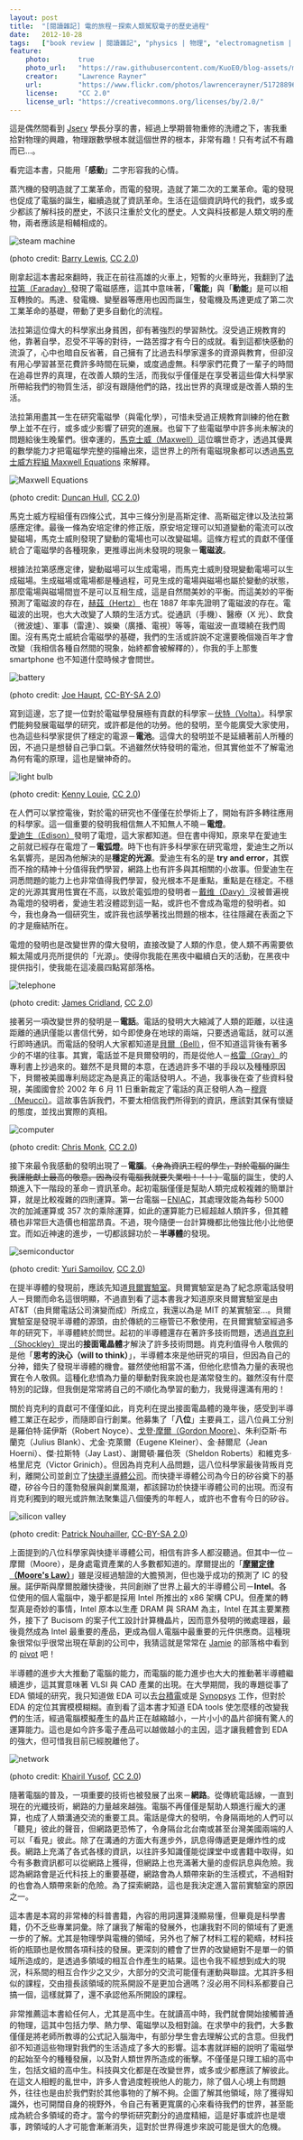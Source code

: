 ```yaml
---
layout: post
title:  "[閱讀雜記] 電的旅程－探索人類駕馭電子的歷史過程"
date:   2012-10-28
tags:   ["book review | 閱讀雜記", "physics | 物理", "electromagnetism | 電磁學", "technology | 科技"]
feature:
    photo:       true
    photo_url:   "https://raw.githubusercontent.com/KuoE0/blog-assets/master/feature-photos/2012-10-28-book-review-journey-of-electricity.jpg"
    creator:     "Lawrence Rayner"
    url:         "https://www.flickr.com/photos/lawrencerayner/5172889642"
    license:     "CC 2.0"
    license_url: "https://creativecommons.org/licenses/by/2.0/"
---
```


這是偶然間看到 [Jserv](http://blog.linux.org.tw/~jserv/) 學長分享的書，經過上學期普物重修的洗禮之下，害我重拾對物理的興趣，物理跟數學根本就這個世界的根本，非常有趣！只有考試不有趣而已…。

看完這本書，只能用「**感動**」二字形容我的心情。

蒸汽機的發明造就了工業革命，而電的發現，造就了第二次的工業革命。電的發現也促成了電腦的誕生，繼續造就了資訊革命。生活在這個資訊時代的我們，或多或少都該了解科技的歷史，不該只注重於文化的歷史。人文與科技都是人類文明的產物，兩者應該是相輔相成的。

![steam machine](https://raw.githubusercontent.com/KuoE0/blog-assets/master/content-photos/2012-10-28-book-review-journey-of-electricity-1.jpg)

(photo credit: [Barry Lewis](https://www.flickr.com/photos/16179216@N07/12505869284), [CC 2.0](https://creativecommons.org/licenses/by/2.0/))

剛拿起這本書起來翻時，我正在前往高雄的火車上，短暫的火車時光，我翻到了[法拉第（Faraday）](http://en.wikipedia.org/wiki/Michael_Faraday)發現了電磁感應，這其中意味著，「**電能**」與「**動能**」是可以相互轉換的。馬達、發電機、變壓器等應用也因而誕生，發電機及馬達更成了第二次工業革命的基礎，帶動了更多自動化的流程。

法拉第這位偉大的科學家出身貧困，卻有著強烈的學習熱忱。沒受過正規教育的他，靠著自學，忍受不平等的對待，一路苦撐才有今日的成就。看到這都快感動的流淚了，心中也暗自反省著，自己擁有了比過去科學家還多的資源與教育，但卻沒有用心學習甚至花費許多時間在玩樂，或度過虛無。科學家們花費了一輩子的時間在追尋世界的真理，在改善人類的生活，而我似乎僅僅是在享受著這些偉大科學家所帶給我們的物質生活，卻沒有跟隨他們的路，找出世界的真理或是改善人類的生活。

法拉第用盡其一生在研究電磁學（與電化學），可惜未受過正規教育訓練的他在數學上並不在行，或多或少影響了研究的進展。也留下了些電磁學中許多尚未解決的問題給後生晚輩們。很幸運的，[馬克士威（Maxwell）](http://en.wikipedia.org/wiki/James_Clerk_Maxwell)這位曠世奇才，透過其優異的數學能力才把電磁學完整的描繪出來，這世界上的所有電磁現象都可以透過[馬克士威方程組 Maxwell Equations](http://en.wikipedia.org/wiki/Maxwell%27s_equations) 來解釋。

![Maxwell Equations](https://raw.githubusercontent.com/KuoE0/blog-assets/master/content-photos/2012-10-28-book-review-journey-of-electricity-2.jpg)

(photo credit: [Duncan Hull](https://www.flickr.com/photos/dullhunk/359634390), [CC 2.0](https://creativecommons.org/licenses/by/2.0/))

馬克士威方程組僅有四條公式，其中三條分別是高斯定律、高斯磁定律以及法拉第感應定律。最後一條為安培定律的修正版，原安培定理可以知道變動的電流可以改變磁場，馬克士威則發現了變動的電場也可以改變磁場。這條方程式的貢獻不僅僅統合了電磁學的各種現象，更推導出尚未發現的現象－**電磁波**。

根據法拉第感應定律，變動磁場可以生成電場，而馬克士威則發現變動電場可以生成磁場。生成磁場或電場都是種過程，可見生成的電場與磁場也屬於變動的狀態，那麼電場與磁場間豈不是可以互相生成，這是自然間美妙的平衡。而這美妙的平衡預測了電磁波的存在，[赫茲（Hertz）](http://en.wikipedia.org/wiki/Heinrich_Hertz) 也在 1887 年率先證明了電磁波的存在。電磁波的出現，也大大改變了人類的生活方式。從通訊（手機）、醫療（X 光）、飲食（微波爐）、軍事（雷達）、娛樂（廣播、電視）等等，電磁波一直環繞在我們周圍。沒有馬克士威統合電磁學的基礎，我們的生活或許說不定還要晚個幾百年才會改變（我相信各種自然間的現象，始終都會被解釋的），你我的手上那隻 smartphone 也不知道什麼時候才會問世。

![battery](https://raw.githubusercontent.com/KuoE0/blog-assets/master/content-photos/2012-10-28-book-review-journey-of-electricity-3.jpg)

(photo credit: [Joe Haupt](https://www.flickr.com/photos/51764518@N02/8489693965), [CC-BY-SA 2.0](https://creativecommons.org/licenses/by-sa/2.0/))

寫到這邊，忘了提一位對於電磁學發展極有貢獻的科學家－[伏特（Volta）](http://en.wikipedia.org/wiki/Alessandro_Volta)。科學家們能夠發展電磁學的研究，或許都是他的功勞。他的發明，至今能廣受大家使用，也為這些科學家提供了穩定的電源－**電池**。這偉大的發明並不是延續著前人所種的因，不過只是想替自己爭口氣。不過雖然伏特發明的電池，但其實他並不了解電池為何有電的原理，這也是蠻神奇的。

![light bulb](https://raw.githubusercontent.com/KuoE0/blog-assets/master/content-photos/2012-10-28-book-review-journey-of-electricity-4.jpg)

(photo credit: [Kenny Louie](https://www.flickr.com/photos/kwl/8601795375), [CC 2.0](https://creativecommons.org/licenses/by/2.0/))

在人們可以掌控電後，對於電的研究也不僅僅在於學術上了，開始有許多轉往應用的科學家。這一個重要的發明我相信無人不知無人不曉－**電燈**。[愛迪生（Edison）](http://en.wikipedia.org/wiki/Thomas_Edison)發明了電燈，這大家都知道。但在書中得知，原來早在愛迪生之前就已經存在電燈了－**電弧燈**。時下也有許多科學家在研究電燈，愛迪生之所以名氣響亮，是因為他解決的是**穩定的光源**。愛迪生有名的是 **try and error**，其鍥而不捨的精神十分值得我們學習，網路上也有許多與其相關的小故事。但愛迪生在洞悉問題的能力上也非常值得我們學習，發光根本不是重點，重點是在穩定。不穩定的光源其實用性實在不高，以致於電弧燈的發明者－[戴维（Davy）](http://en.wikipedia.org/wiki/Humphry_Davy)沒被普遍視為電燈的發明者，愛迪生若沒體認到這一點，或許也不會成為電燈的發明者。如今，我也身為一個研究生，或許我也該學著找出問題的根本，往往隱藏在表面之下的才是癥結所在。

電燈的發明也是改變世界的偉大發明，直接改變了人類的作息，使人類不再需要依賴太陽或月亮所提供的「光源」。使得你我能在黑夜中繼續白天的活動，在黑夜中提供指引，使我能在這凌晨四點寫部落格。

![telephone](https://raw.githubusercontent.com/KuoE0/blog-assets/master/content-photos/2012-10-28-book-review-journey-of-electricity-5.jpg)

(photo credit: [James Cridland](https://www.flickr.com/photos/jamescridland/5586512102), [CC 2.0](https://creativecommons.org/licenses/by/2.0/))

接著另一項改變世界的發明是－**電話**。電話的發明大大縮減了人類的距離，以往遠距離的通訊僅能以書信代勞，如今即使身在地球的兩端，只要透過電話，就可以進行即時通訊。而電話的發明人大家都知道是[貝爾（Bell）](http://en.wikipedia.org/wiki/Alexander_Graham_Bell)，但不知道這背後有著多少的不堪的往事。其實，電話並不是貝爾發明的，而是從他人－[格雷（Gray）](http://en.wikipedia.org/wiki/Elisha_Gray)的專利書上抄過來的。雖然不是貝爾的本意，在透過許多不堪的手段以及種種原因下，貝爾被美國專利局認定為是真正的電話發明人。不過，我事後在查了些資料發現，美國國會於 2002 年 6 月 11 日重新裁定了電話的真正發明人為－[穆齊（Meucci）](http://en.wikipedia.org/wiki/Antonio_Meucci)。這故事告訴我們，不要太相信我們所得到的資訊，應該對其保有懷疑的態度，並找出實際的真相。

![computer](https://raw.githubusercontent.com/KuoE0/blog-assets/master/content-photos/2012-10-28-book-review-journey-of-electricity-6.jpg)

(photo credit: [Chris Monk](https://www.flickr.com/photos/101251639@N02/9669449367), [CC 2.0](https://creativecommons.org/licenses/by/2.0/))

接下來最令我感動的發明出現了－**電腦**。~~（身為資訊工程的學生，對於電腦的誕生我謹能獻上最高的敬意。因為沒有電腦我就要失業啦！！！）~~電腦的誕生，使的人類進入下一階段的革命－資訊革命。起初電腦僅僅是幫助人類完成較複雜的簡單計算，就是比較複雜的四則運算。第一台電腦－[ENIAC](http://en.wikipedia.org/wiki/ENIAC)，其處理效能為每秒 5000 次的加減運算或 357 次的乘除運算，如此的運算能力已經超越人類許多，但其體積也非常巨大造價也相當昂貴。不過，現今隨便一台計算機都比他強比他小比他便宜。而如近神速的進步，一切都該歸功於－**半導體**的發現。

![semiconductor](https://raw.githubusercontent.com/KuoE0/blog-assets/master/content-photos/2012-10-28-book-review-journey-of-electricity-7.jpg)

(photo credit: [Yuri Samoilov](https://www.flickr.com/photos/110751683@N02/14011462899), [CC 2.0](https://creativecommons.org/licenses/by/2.0/))

在提半導體的發現前，應該先知道[貝爾實驗室](http://en.wikipedia.org/wiki/Bell_Labs)。貝爾實驗室是為了紀念原電話發明人－貝爾而命名這很明顯，不過直到看了這本書我才知道原來貝爾實驗室是由 AT&T（由貝爾電話公司演變而成）所成立，我還以為是 MIT 的某實驗室…。貝爾實驗室是發現半導體的源頭，由於傳統的三極管已不敷使用，在貝爾實驗室經過多年的研究下，半導體終於問世。起初的半導體還存在著許多技術問題，透過[肖克利（Shockley）](http://en.wikipedia.org/wiki/William_Shockley)提出的**接面電晶體**才解決了許多技術問題。肖克利值得令人敬佩的是他「**思考的決心（will to think）**」，半導體本來是他研究的項目，但因為自己的分神，錯失了發現半導體的機會。雖然使他相當不滿，但他化悲憤為力量的表現也實在令人敬佩。這種化悲憤為力量的舉動對我來說也是滿常發生的。雖然沒有什麼特別的記錄，但我倒是常常將自己的不順化為學習的動力，我覺得還滿有用的！

關於肖克利的貢獻可不僅僅如此，肖克利在提出接面電晶體的幾年後，感受到半導體工業正在起步，而隨即自行創業。他募集了「**八位**」主要員工，這八位員工分別是羅伯特·諾伊斯（Robert Noyce）、[戈登·摩爾（Gordon Moore）](http://en.wikipedia.org/wiki/Gordon_Moore)、朱利亞斯·布蘭克（Julius Blank）、尤金·克萊爾（Eugene Kleiner）、金·赫爾尼（Jean Hoerni）、傑·拉斯特（Jay Last）、謝爾頓·羅伯茨（Sheldon Roberts）和維克多·格里尼克（Victor Grinich）。但因為肖克利人品問題，這八位科學家最後背叛肖克利，離開公司並創立了[快捷半導體公司](http://en.wikipedia.org/wiki/Fairchild_Semiconductor)。而快捷半導體公司為今日的矽谷奠下的基礎，矽谷今日的蓬勃發展與創業風潮，都該歸功於快捷半導體公司的出現。而沒有肖克利獨到的眼光或許無法聚集這八個優秀的年輕人，或許也不會有今日的矽谷。

![silicon valley](https://raw.githubusercontent.com/KuoE0/blog-assets/master/content-photos/2012-10-28-book-review-journey-of-electricity-8.jpg)

(photo credit: [Patrick Nouhailler](https://www.flickr.com/photos/patrick_nouhailler/8668050852), [CC-BY-SA 2.0](https://creativecommons.org/licenses/by-sa/2.0/))

上面提到的八位科學家與快捷半導體公司，相信有許多人都沒聽過。但其中一位－摩爾（Moore），是身處電資產業的人多數都知道的。摩爾提出的「**[摩爾定律（Moore's Law）](http://zh.wikipedia.org/zh-tw/%E6%91%A9%E5%B0%94%E5%AE%9A%E5%BE%8B)**」雖是沒經過驗證的大膽預測，但也幾乎成功的預測了 IC 的發展。諾伊斯與摩爾脫離快捷後，共同創辦了世界上最大的半導體公司－**Intel**。各位使用的個人電腦中，幾乎都是採用 Intel 所推出的 x86 架構 CPU。但產業的轉型真是奇妙的事情，Intel 原本以生產 DRAM 與 SRAM 為主，Intel 在其主要業務外，接下了 Bucisom 的案子代工設計計算機晶片，因而意外發明的微處理器，最後竟然成為 Intel 最重要的產品，更成為個人電腦中最重要的元件供應商。這種現象很常似乎很常出現在草創的公司中，我猜這就是常常在 [Jamie](http://mrjamie.cc/) 的部落格中看到的 [pivot](http://mrjamie.cc/2010/10/29/pivot/) 吧！

半導體的進步大大推動了電腦的能力，而電腦的能力進步也大大的推動著半導體繼續進步，這其實意味著 VLSI 與 CAD 產業的出現。在大學期間，我的專題從事了 EDA 領域的研究，我只知道做 EDA 可以去[台積電](http://www.tsmc.com/chinese/default.htm)或是 [Synopsys](http://www.synopsys.com/home.aspx) 工作，但對於 EDA 的定位其實模模糊糊。直到看了這本書才知道 EDA tools 使怎麼樣的改變我們的生活，經過電腦模擬產生的晶片正在越縮越小，一片小小的晶片卻擁有驚人的運算能力。這也是如今許多電子產品可以越做越小的主因，這才讓我體會到 EDA 的強大，但可惜我目前已經脫離他了。

![network](https://raw.githubusercontent.com/KuoE0/blog-assets/master/content-photos/2012-10-28-book-review-journey-of-electricity-9.jpg)

(photo credit: [Khairil Yusof](https://www.flickr.com/photos/57634952@N00/2213960196), [CC 2.0](https://creativecommons.org/licenses/by/2.0/))

隨著電腦的普及，一項重要的技術也被發展了出來－**網路**。從傳統電話線，一直到現在的光纖技術，網路的力量越來越強。電腦不再僅僅是幫助人類進行龐大的運算，也成了人類溝通交流的重要工具。電話是偉大的發明，令身隔兩地的人們可以「聽見」彼此的聲音，但網路更恐怖了，令身隔台北台南或甚至台灣美國兩端的人可以「看見」彼此。除了在溝通的方面大有進步外，訊息得傳遞更是爆炸性的成長。網路上充滿了各式各樣的資訊，以往許多知識僅能從課堂中或書籍中取得，如今有多數資訊都可以從網路上獲得，但網路上也充滿著大量的虛假訊息與危險。我認為網路會是近代科技上的重要基礎，網路會為人類帶來新的生活模式，不過相對的也會為人類帶來新的危險。為了探索網路，這也是我決定進入當前實驗室的原因之一。

這本書是本寫的非常棒的科普書籍，內容的用詞還算淺顯易懂，但畢竟是科學書籍，仍不乏些專業詞彙。除了讓我了解電的發展外，也讓我對不同的領域有了更進一步的了解。尤其是物理學與電機的領域，另外也了解了材料工程的範疇，材料技術的瓶頸也是攸關各項科技的發展。更深刻的體會了世界的改變絕對不是單一的領域所造成的，是透過多領域的相互合作產生的結果。這也令我不經想到成大的現況，科系間的相互合作少之又少，大部分的交流可能僅有運動與聯誼。尤其許多相似的課程，交由擅長該領域的院系開設不是更加合適嗎？沒必用不同科系都要自己搞一個，這樣就算了，還不承認他系所開設的課程。

非常推薦這本書給任何人，尤其是高中生。在就讀高中時，我們就會開始接觸普通的物理，這其中包括力學、熱力學、電磁學以及相對論。在求學中的我們，大多數僅僅是將老師所教導的公式記入腦海中，有部分學生會去理解公式的含意。但我們卻不知道這些物理對我們的生活造成了多大的影響。這本書就詳細的說明了電磁學的起始至今的種種發展，以及對人類世界所造成的衝擊。不僅僅是只理工組的高中生，包括文組的高中生。科技與文化都是在改變世界，或多或少都應該了解彼此。在這文人相輕的亂世中，許多人會過度輕視他人的能力，除了個人心境上有問題外，往往也是由於我們對於其他事物的了解不夠。企圖了解其他領域，除了獲得知識外，也可開闊自身的視野外，令自己有著更寬廣的心來看待我們的世界，甚至能成為統合多領域的奇才。當今的學術研究劃分的過度精細，這是好事或許也是壞事，跨領域的人才可能會漸漸消失，這對於世界得進步來說可能是很大的危機。
